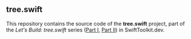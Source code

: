 ## tree.swift

This repository contains the source code of the **tree.swift** project, part of the _Let's Build: tree.swift_ series ([Part I](https://SwiftToolkit.dev/posts/LB-tree-1), [Part II]((https://SwiftToolkit.dev/posts/LB-tree-2))) in SwiftToolkit.dev.
